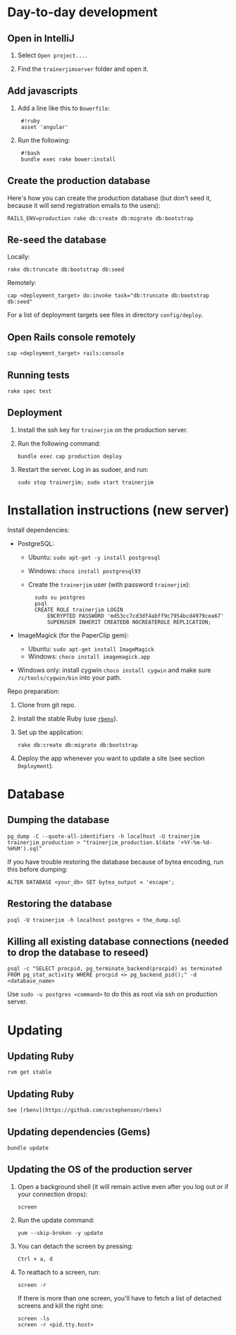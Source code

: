 # Day-to-day development

## Open in IntelliJ

1. Select `Open project...`.

2. Find the `trainerjimserver` folder and open it.

## Add javascripts

1. Add a line like this to `Bowerfile`:

        #!ruby
        asset 'angular'

2. Run the following:

        #!bash
        bundle exec rake bower:install

## Create the production database

Here's how you can create the production database (but don't seed it, because it will send registration emails to the users):

    RAILS_ENV=production rake db:create db:migrate db:bootstrap

## Re-seed the database

Locally:

    rake db:truncate db:bootstrap db:seed

Remotely:

    cap <deployment_target> do:invoke task="db:truncate db:bootstrap db:seed"

For a list of deployment targets see files in directory `config/deploy`.

## Open Rails console remotely

    cap <deployment_target> rails:console

## Running tests

    rake spec test

## Deployment

1. Install the ssh key for `trainerjim` on the production server.

2. Run the following command:

    ```
    bundle exec cap production deploy
    ```

3. Restart the server. Log in as  sudoer, and run:

    ```
    sudo stop trainerjim; sudo start trainerjim
    ```

# Installation instructions (new server)

Install dependencies:

* PostgreSQL:

    * Ubuntu: `sudo apt-get -y install postgresql`
    * Windows: `choco install postgresql93`
    * Create the `trainerjim` user (with password `trainerjim`):

            sudo su postgres
            psql
            CREATE ROLE trainerjim LOGIN
                ENCRYPTED PASSWORD 'md53cc7cd3df4abff9c7954bcd4979cea67'
                SUPERUSER INHERIT CREATEDB NOCREATEROLE REPLICATION;

* ImageMagick (for the PaperClip gem):

    * Ubuntu: `sudo apt-get install ImageMagick`
    * Windows: `choco install imagemagick.app`

* Windows only: install cygwin `choco install cygwin` and make sure `/c/tools/cygwin/bin` into your path.

Repo preparation:

1.  Clone from git repo.

2.  Install the stable Ruby (use [`rbenv`](https://github.com/sstephenson/rbenv)).

3.  Set up the application:

        rake db:create db:migrate db:bootstrap

4.  Deploy the app whenever you want to update a site (see section `Deployment`).

# Database

## Dumping the database

    pg_dump -C --quote-all-identifiers -h localhost -U trainerjim trainerjim_production > "trainerjim_production.$(date '+%Y-%m-%d-%H%M').sql"

If you have trouble restoring the database because of bytea encoding, run this before dumping:

    ALTER DATABASE <your_db> SET bytea_output = 'escape';

## Restoring the database

    psql -U trainerjim -h localhost postgres < the_dump.sql
    
## Killing all existing database connections (needed to drop the database to reseed)

    psql -c "SELECT procpid, pg_terminate_backend(procpid) as terminated FROM pg_stat_activity WHERE procpid <> pg_backend_pid();" -d <database_name>

Use `sudo -u postgres <command>` to do this as root via ssh on production server.

# Updating

## Updating Ruby

    rvm get stable

## Updating Ruby

    See [rbenv](https://github.com/sstephenson/rbenv)

## Updating dependencies (Gems)

    bundle update

## Updating the OS of the production server

1.  Open a background shell (it will remain active even after you log out or if your connection drops):

        screen

2.  Run the update command:

        yum --skip-broken -y update

3.  You can detach the screen by pressing:

        Ctrl + a, d

4.  To reattach to a screen, run:

        screen -r

    If there is more than one screen, you'll have to fetch a list of detached screens and kill the right one:

        screen -ls
        screen -r <pid.tty.host>
